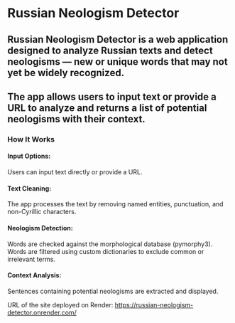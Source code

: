 # Russian Neologism Detector
## Russian Neologism Detector is a web application designed to analyze Russian texts and detect neologisms — new or unique words that may not yet be widely recognized. 
## The app allows users to input text or provide a URL to analyze and returns a list of potential neologisms with their context.


### How It Works
#### Input Options: 
Users can input text directly or provide a URL.
#### Text Cleaning: 
The app processes the text by removing named entities, punctuation, and non-Cyrillic characters.
#### Neologism Detection:
Words are checked against the morphological database (pymorphy3).
Words are filtered using custom dictionaries to exclude common or irrelevant terms.
#### Context Analysis: 
Sentences containing potential neologisms are extracted and displayed.

URL of the site deployed on Render:
https://russian-neologism-detector.onrender.com/
